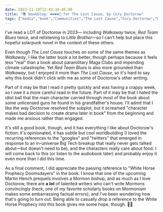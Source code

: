 ```yaml
---
date: 2023-11-18T12:43:16-05:00
title: "📚 bookblog: ❤️❤️❤️❤️🖤 for The Lost Cause, by Cory Doctorow"
tags: ["media","book","Communities","The Lost Cause","Cory Doctorow","Red Team Blues","Walkaway","Martin Hench series","climate change","climate emergency","hope","Mormonism","White Horse prophecy"]
---
```


I've read a LOT of Doctorow in 2023— including *Walkaway* twice, *Red Team Blues* twice, and relistening to *Little Brother*—so I can't help but place this hopeful solarpunk novel in the context of these others. 

Even though *The Lost Cause* touches on some of the same themes as *Walkaway*, I like the latter book a lot better, though perhaps because it feels less "real" than a book about paramilitary Maga Clubs and impending climate catastrophe. Yet *Red Team Blues* is also more grounded than *Walkaway*, but I enjoyed it more than *The Lost Cause*, so it's hard to say why this book didn't click with me as some of Doctorow's other writing. 

Part of it may be that I read it pretty quickly and was having a crappy week, so I owe it a more careful read in the future. Part of it may be that I hated the idiot ball that the main character carried through most of the book about some unlicensed guns he found in his grandfather's house. I'll admit that I like the way Doctorow resolved the subplot, but it screamed "character makes bad decision to create drama later in book" from the beginning and made me anxious rather than engaged.

It's still a good book, though, and it has everything I like about Doctorow's fiction: it's opinionated, it has subtle but cool worldbuilding (I loved the recurring references to the "googles" and "twitters" that emerged in response to an in-universe Big Tech breakup that really never gets talked about—but doesn't need to be), and the characters really care about food. I will come back to this (or listen to the audiobook later) and probably enjoy it even more than I did this time.

As a final comment, I did appreciate the passing reference to "White Horse Prophecy Doomsdayers" in the book. I know that one of the upcoming Martin Hench prequels involves a Mormon bishop, and as much as I love Doctorow, there are **a lot** of talented writers who can't write Mormons convincingly (heck, one of my favorite scholarly books on Mormonism makes some embarrassing factual errors), and I've been wondering how that's going to turn out. Being able to casually drop a reference to the White Horse Prophecy into this book gives me some hope, though. 🤞🏼